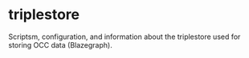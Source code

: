 # triplestore
Scriptsm, configuration, and information about the triplestore used for storing OCC data (Blazegraph).
